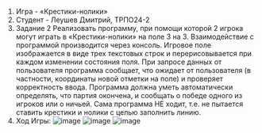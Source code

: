 1) Игра - «Крестики-нолики»
2) Студент - Леушев Дмитрий, ТРПО24-2
3) Задание 2
Реализовать программу, при помощи которой 2 игрока могут играть в «Крестики-нолики» на поле 3 на 3. Взаимодействие с программой производится через консоль. Игровое поле изображается в виде трех текстовых строк и перерисовывается при каждом изменении состояния поля. При запросе данных от пользователя программа сообщает, что ожидает от пользователя (в частности, координаты новой отметки на поле) и проверяет корректность ввода. Программа должна уметь автоматически определять, что партия окончена, и сообщать о победе одного из игроков или о ничьей. Сама программа НЕ ходит, т.е. не пытается ставить крестики и нолики с целью заполнить линию.
4) Ход Игры:
   ![image](https://github.com/user-attachments/assets/fb3e768a-7dad-4606-b142-f1ae57dd9963)
   ![image](https://github.com/user-attachments/assets/b4a0f2ed-8ffc-4e62-95ce-018c1e53b473)
   ![image](https://github.com/user-attachments/assets/7f53c63b-0c97-40d6-86f6-32ed1bbd8cc7)



